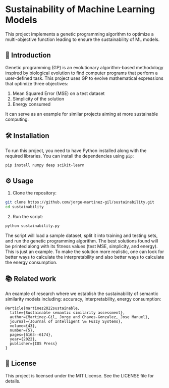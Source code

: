 #  Sustainability of Machine Learning Models

This project implements a genetic programming algorithm to optimize a multi-objective function leading to ensure the sustainability of ML models.

## 🌟 Introduction
Genetic programming (GP) is an evolutionary algorithm-based methodology inspired by biological evolution to find computer programs that perform a user-defined task. This project uses GP to evolve mathematical expressions that optimize three objectives:
1. Mean Squared Error (MSE) on a test dataset
2. Simplicity of the solution
3. Energy consumed

It can serve as an example for similar projects aiming at more sustainable computing.

## 🛠️ Installation

To run this project, you need to have Python installed along with the required libraries. You can install the dependencies using `pip`:

```bash
pip install numpy deap scikit-learn
```

## ⚙️ Usage

1. Clone the repository:

```bash
git clone https://github.com/jorge-martinez-gil/sustainability.git
cd sustainability
```

2. Run the script:

```bash
python sustainability.py
```

The script will load a sample dataset, split it into training and testing sets, and run the genetic programming algorithm. The best solutions found will be printed along with its fitness values (test MSE, simplicity, and energy). This is just an example. To make the solution more realistic, one can look for better ways to calculate the interpretability and also better ways to calculate the energy consumption.


## 📚 Related work

An example of research where we establish the sustainability of semantic similarity models including: accuracy, interpretability, energy consumption:

```
@article{martinez2022sustainable,
  title={Sustainable semantic similarity assessment},
  author={Martinez-Gil, Jorge and Chaves-Gonzalez, Jose Manuel},
  journal={Journal of Intelligent \& Fuzzy Systems},
  volume={43},
  number={5},
  pages={6163--6174},
  year={2022},
  publisher={IOS Press}
}
```

## 📄 License

This project is licensed under the MIT License. See the LICENSE file for details.
